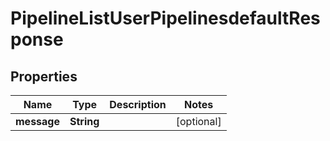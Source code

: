 

# PipelineListUserPipelinesdefaultResponse


## Properties

| Name | Type | Description | Notes |
|------------ | ------------- | ------------- | -------------|
|**message** | **String** |  |  [optional] |



